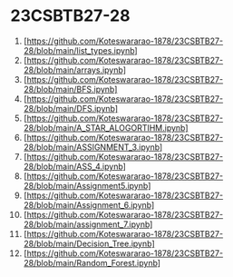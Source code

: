 # 23CSBTB27-28
1. [https://github.com/Koteswararao-1878/23CSBTB27-28/blob/main/list_types.ipynb]
2. [https://github.com/Koteswararao-1878/23CSBTB27-28/blob/main/arrays.ipynb]
3. [https://github.com/Koteswararao-1878/23CSBTB27-28/blob/main/BFS.ipynb]
4. [https://github.com/Koteswararao-1878/23CSBTB27-28/blob/main/DFS.ipynb]
5. [https://github.com/Koteswararao-1878/23CSBTB27-28/blob/main/A_STAR_ALOGORTIHM.ipynb]
6. [https://github.com/Koteswararao-1878/23CSBTB27-28/blob/main/ASSIGNMENT_3.ipynb]
8. [https://github.com/Koteswararao-1878/23CSBTB27-28/blob/main/ASS_4.ipynb]
9. [https://github.com/Koteswararao-1878/23CSBTB27-28/blob/main/Assignment5.ipynb]
10. [https://github.com/Koteswararao-1878/23CSBTB27-28/blob/main/Assignment_6.ipynb]
11. [https://github.com/Koteswararao-1878/23CSBTB27-28/blob/main/assignment_7.ipynb]
12. [https://github.com/Koteswararao-1878/23CSBTB27-28/blob/main/Decision_Tree.ipynb]
13. [https://github.com/Koteswararao-1878/23CSBTB27-28/blob/main/Random_Forest.ipynb]
